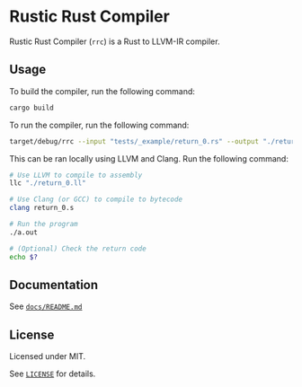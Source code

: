 # Rustic Rust Compiler

Rustic Rust Compiler (`rrc`) is a Rust to LLVM-IR compiler. 

## Usage

To build the compiler, run the following command:

```bash
cargo build
```

To run the compiler, run the following command:

```bash
target/debug/rrc --input "tests/_example/return_0.rs" --output "./return_0.ll"
```

This can be ran locally using LLVM and Clang. Run the following command:

```bash
# Use LLVM to compile to assembly
llc "./return_0.ll"

# Use Clang (or GCC) to compile to bytecode
clang return_0.s

# Run the program
./a.out

# (Optional) Check the return code
echo $? 
```

## Documentation

See [`docs/README.md`](docs/README.md)

## License

Licensed under MIT.

See [`LICENSE`](LICENSE) for details.